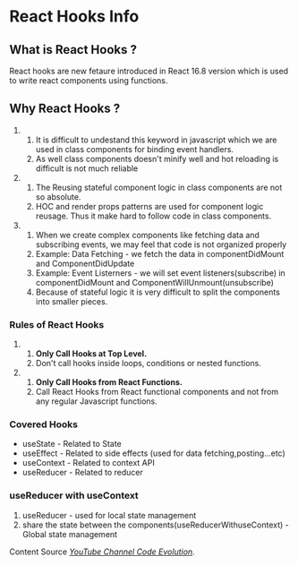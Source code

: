 
# React Hooks Info
## What is React Hooks ?

React hooks are new fetaure introduced in React 16.8 version which is used to write react components using functions.

## Why React Hooks ?

<ol>
  <li><ol>
      <li>It is difficult to undestand this keyword in javascript which we are used in class components for binding event handlers.</li>
      <li>As well class components doesn't minify well and hot reloading is difficult is not much reliable</li>
      </ol>
  </li>
  <li><ol>
      <li>The Reusing stateful component logic in class components are not so absolute.</li>
      <li>HOC and render props patterns are used for component logic reusage. Thus it make hard to follow code in class components.</li>
      </ol>
  </li>
  <li><ol>
      <li>When we create complex components like fetching data and subscribing events, we may feel that code is not organized properly</li>
      <li>Example: Data Fetching - we fetch the data in componentDidMount and ComponentDidUpdate</li>
      <li>Example: Event Listerners - we will set event listeners(subscribe) in componentDidMount and ComponentWillUnmount(unsubscribe)</li>
      <li>Because of stateful logic it is very difficult to split the components into smaller pieces.</li>
      </ol>
  </li>
 </ol>

### Rules of React Hooks

<ol>
  <li><ol>
    <li><b>Only Call Hooks at Top Level.</b></li>
      <li>Don't call hooks inside loops, conditions or nested functions.</li>
    </ol>
  </li>
  <li><ol>
    <li><b>Only Call Hooks from React Functions.</b></li>
    <li>Call React Hooks from React functional components and not from any regular Javascript functions.</li>
    </ol></li>
</ol>

### Covered Hooks
<ul>
  <li>useState    -     Related to State</li>
  <li>useEffect   -     Related to side effects (used for data fetching,posting...etc)</li>
  <li>useContext  -     Related to context API</li>
  <li>useReducer  -     Related to reducer</li>
</ul>

### useReducer with useContext
<ol>
  <li>useReducer -  used for local state management</li>
  <li>share the state between the components(useReducerWithuseContext) - Global state management</li>
 </ol>

Content Source *[YouTube Channel Code Evolution](https://www.youtube.com/watch?v=cF2lQ_gZeA8&list=PLC3y8-rFHvwisvxhZ135pogtX7_Oe3Q3A)*.
